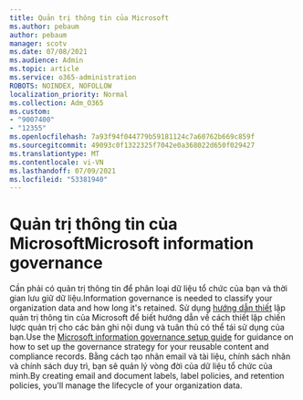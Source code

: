 ```yaml
---
title: Quản trị thông tin của Microsoft
ms.author: pebaum
author: pebaum
manager: scotv
ms.date: 07/08/2021
ms.audience: Admin
ms.topic: article
ms.service: o365-administration
ROBOTS: NOINDEX, NOFOLLOW
localization_priority: Normal
ms.collection: Adm_O365
ms.custom:
- "9007400"
- "12355"
ms.openlocfilehash: 7a93f94f044779b59181124c7a60762b669c859f
ms.sourcegitcommit: 49093c0f1322325f7042e0a368022d650f029427
ms.translationtype: MT
ms.contentlocale: vi-VN
ms.lasthandoff: 07/09/2021
ms.locfileid: "53381940"
---
```

# <a name="microsoft-information-governance"></a><span data-ttu-id="cd279-102">Quản trị thông tin của Microsoft</span><span class="sxs-lookup"><span data-stu-id="cd279-102">Microsoft information governance</span></span>

<span data-ttu-id="cd279-103">Cần phải có quản trị thông tin để phân loại dữ liệu tổ chức của bạn và thời gian lưu giữ dữ liệu.</span><span class="sxs-lookup"><span data-stu-id="cd279-103">Information governance is needed to classify your organization data and how long it's retained.</span></span> <span data-ttu-id="cd279-104">Sử dụng [hướng dẫn thiết](https://admin.microsoft.com/AdminPortal/Home#/modernonboarding/migsetupguide) lập quản trị thông tin của Microsoft để biết hướng dẫn về cách thiết lập chiến lược quản trị cho các bản ghi nội dung và tuân thủ có thể tái sử dụng của bạn.</span><span class="sxs-lookup"><span data-stu-id="cd279-104">Use the [Microsoft information governance setup guide](https://admin.microsoft.com/AdminPortal/Home#/modernonboarding/migsetupguide) for guidance on how to set up the governance strategy for your reusable content and compliance records.</span></span> <span data-ttu-id="cd279-105">Bằng cách tạo nhãn email và tài liệu, chính sách nhãn và chính sách duy trì, bạn sẽ quản lý vòng đời của dữ liệu tổ chức của mình.</span><span class="sxs-lookup"><span data-stu-id="cd279-105">By creating email and document labels, label policies, and retention policies, you'll manage the lifecycle of your organization data.</span></span>

